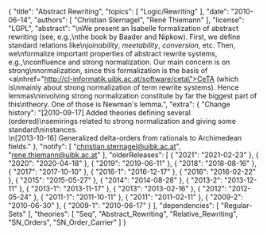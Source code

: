 {
    "title": "Abstract Rewriting",
    "topics": [
        "Logic/Rewriting"
    ],
    "date": "2010-06-14",
    "authors": [
        "Christian Sternagel",
        "René Thiemann"
    ],
    "license": "LGPL",
    "abstract": "\nWe present an Isabelle formalization of abstract rewriting (see, e.g.,\nthe book by Baader and Nipkow). First, we define standard relations like\n<i>joinability</i>, <i>meetability</i>, <i>conversion</i>, etc. Then, we\nformalize important properties of abstract rewrite systems, e.g.,\nconfluence and strong normalization. Our main concern is on strong\nnormalization, since this formalization is the basis of <a\nhref=\"http://cl-informatik.uibk.ac.at/software/ceta\">CeTA</a> (which is\nmainly about strong normalization of term rewrite systems). Hence lemmas\ninvolving strong normalization constitute by far the biggest part of this\ntheory. One of those is Newman's lemma.",
    "extra": {
        "Change history": "[2010-09-17] Added theories defining several (ordered)\nsemirings related to strong normalization and giving some standard\ninstances. <br>\n[2013-10-16] Generalized delta-orders from rationals to Archimedean fields."
    },
    "notify": [
        "christian.sternagel@uibk.ac.at",
        "rene.thiemann@uibk.ac.at"
    ],
    "olderReleases": [
        {
            "2021": "2021-02-23"
        },
        {
            "2020": "2020-04-18"
        },
        {
            "2019": "2019-06-11"
        },
        {
            "2018": "2018-08-16"
        },
        {
            "2017": "2017-10-10"
        },
        {
            "2016-1": "2016-12-17"
        },
        {
            "2016": "2016-02-22"
        },
        {
            "2015": "2015-05-27"
        },
        {
            "2014": "2014-08-28"
        },
        {
            "2013-2": "2013-12-11"
        },
        {
            "2013-1": "2013-11-17"
        },
        {
            "2013": "2013-02-16"
        },
        {
            "2012": "2012-05-24"
        },
        {
            "2011-1": "2011-10-11"
        },
        {
            "2011": "2011-02-11"
        },
        {
            "2009-2": "2010-06-30"
        },
        {
            "2009-1": "2010-06-17"
        }
    ],
    "dependencies": [
        "Regular-Sets"
    ],
    "theories": [
        "Seq",
        "Abstract_Rewriting",
        "Relative_Rewriting",
        "SN_Orders",
        "SN_Order_Carrier"
    ]
}
